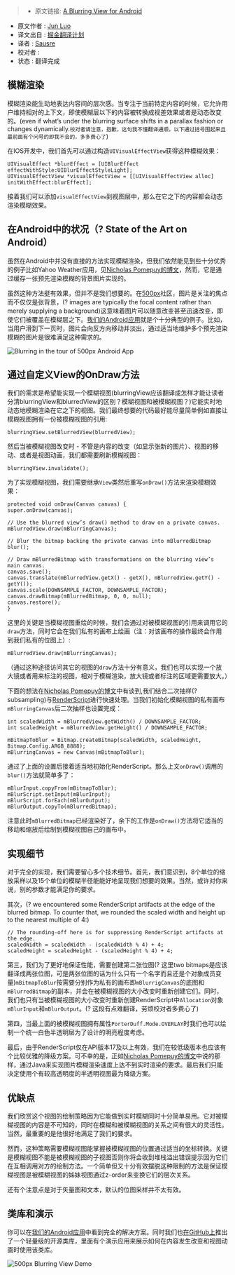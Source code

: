 > * 原文链接: [A Blurring View for Android](http://developers.500px.com/2015/03/17/a-blurring-view-for-android.html)
* 原文作者 : [Jun Luo](https://500px.com/junluo)
* 译文出自 : [掘金翻译计划](https://github.com/xitu/gold-miner)
* 译者 : [Sausre](https://github.com/Sausure)
* 校对者 :
* 状态 : 翻译完成

## 模糊渲染
  模糊渲染能生动地表达内容间的层次感。当专注于当前特定内容的时候，它允许用户维持相对的上下文，即使模糊层以下的内容被转换成视差效果或者是动态改变的。(even if what’s under the blurring surface shifts in a parallax fashion or changes dynamically.`校对者请注意，抱歉，这句我不懂翻译通顺，以下通过括号围起来且最前面有个问号的即我不会的，多多费心了`)

在IOS开发中，我们首先可以通过构造`UIVisualEffectView`获得这种模糊效果：

    UIVisualEffect *blurEffect = [UIBlurEffect effectWithStyle:UIBlurEffectStyleLight];
    UIVisualEffectView *visualEffectView = [[UIVisualEffectView alloc] initWithEffect:blurEffect];

接着我们可以添加`visualEffectView`到视图层中，那么在它之下的内容都会动态渲染模糊效果。

## 在Android中的状况（? State of the Art on Android）

虽然在Android中并没有直接的方法实现模糊渲染，但我们依然能见到些十分优秀的例子比如Yahoo Weather应用，见[Nicholas Pomepuy的博文](http://nicolaspomepuy.fr/blur-effect-for-android-design/)，然而，它是通过缓存一张预先渲染模糊的背景图片实现的。

虽然这种方法挺有效果，但并不是我们想要的。在[500px](https://500px.com)社区，图片是关注的焦点而不仅仅是张背景，(? images are typically the focal content rather than merely supplying a background)这意味着图片可以随意改变甚至迅速改变，即使它们被覆盖在模糊层之下。[我们的Android应用](https://play.google.com/store/apps/details?id=com.fivehundredpx.viewer)就是个十分典型的例子。比如，当用户滑到下一页时，图片会向反方向移动并淡出，通过适当地维护多个预先渲染模糊的图片是很难满足这种需求的。

![Blurring in the tour of 500px Android App](http://developers.500px.com/images/2015-03-17-500px-android-tour-blurring.png)

## 通过自定义View的OnDraw方法

我们的需求是希望能实现一个模糊视图(blurringView应该翻译成怎样才能让读者分清blurringView和blurredView的区别？模糊视图和被模糊视图？)它能实时地动态地模糊渲染在它之下的视图。我们最终想要的代码最好能尽量简单例如直接让模糊视图拥有一份被模糊视图的引用:

    blurringView.setBlurredView(blurredView);

然后当被模糊视图改变时 - 不管是内容的改变（如显示张新的图片）、视图的移动、或者是视图动画，我们都需要刷新模糊视图：

    blurringView.invalidate();

为了实现模糊视图，我们需要继承`View`类然后重写`onDraw()`方法来渲染模糊效果：

    protected void onDraw(Canvas canvas) {
    super.onDraw(canvas);

    // Use the blurred view’s draw() method to draw on a private canvas.
    mBlurredView.draw(mBlurringCanvas);

    // Blur the bitmap backing the private canvas into mBlurredBitmap
    blur();

    // Draw mBlurredBitmap with transformations on the blurring view’s main canvas.
    canvas.save();
    canvas.translate(mBlurredView.getX() - getX(), mBlurredView.getY() - getY());
    canvas.scale(DOWNSAMPLE_FACTOR, DOWNSAMPLE_FACTOR);
    canvas.drawBitmap(mBlurredBitmap, 0, 0, null);
    canvas.restore();
    }

这里的关键是当模糊视图重绘的时候，我们会通过对被模糊视图的引用来调用它的`draw`方法，同时它会在我们私有的画布上绘画（注：对该画布的操作最终会作用到我们私有的位图上）:

    mBlurredView.draw(mBlurringCanvas);

（通过这种途径访问其它的视图的`draw`方法十分有意义，我们也可以实现一个放大镜或者用来标注的视图，相对于模糊渲染，放大镜或者标注的区域更需要放大。）

下面的想法在[Nicholas Pomepuy的博文](http://nicolaspomepuy.fr/blur-effect-for-android-design/)中有谈到,我们结合二次抽样(? subsampling)与[RenderScript](http://developer.android.com/guide/topics/renderscript/compute.html)进行快速处理。当我们初始化模糊视图的私有画布`mBlurringCanvas`后二次抽样也设置完成：

    int scaledWidth = mBlurredView.getWidth() / DOWNSAMPLE_FACTOR;
    int scaledHeight = mBlurredView.getHeight() / DOWNSAMPLE_FACTOR;

    mBitmapToBlur = Bitmap.createBitmap(scaledWidth, scaledHeight, Bitmap.Config.ARGB_8888);
    mBlurringCanvas = new Canvas(mBitmapToBlur);

通过了上面的设置后接着适当地初始化RenderScript。那么上文`onDraw()`调用的`blur()`方法就简单多了：

    mBlurInput.copyFrom(mBitmapToBlur);
    mBlurScript.setInput(mBlurInput);
    mBlurScript.forEach(mBlurOutput);
    mBlurOutput.copyTo(mBlurredBitmap);

注意此时`mBlurredBitmap`已经渲染好了，余下的工作是`onDraw()`方法将它适当的移动和缩放后绘制到模糊视图自己的画布中。

## 实现细节

对于完全的实现，我们需要留心多个技术细节。首先，我们意识到，8个单位的缩放采样以及15个单位的模糊半径能能好地呈现我们想要的效果。当然，或许对你来说，别的参数才能满足你的要求。

其次，(? we encountered some RenderScript artifacts at the edge of the blurred bitmap. To counter that, we rounded the scaled width and height up to the nearest multiple of 4:)

    // The rounding-off here is for suppressing RenderScript artifacts at the edge.
    scaledWidth = scaledWidth - (scaledWidth % 4) + 4;
    scaledHeight = scaledHeight - (scaledHeight % 4) + 4;

第三，我们为了更好地保证性能，需要创建第二张位图(? 这里two bitmaps是应该翻译成两张位图，可是两张位图的话为什么只有一个名字而且还是个对象成员变量)`mBitmapToBlur`按需要分别作为私有的画布即`mBlurrigCanvas`的底图和`mBlurredBitmap`的副本，并会在被模糊视图的大小改变时重新创建它们。同时，我们也只有当被模糊视图的大小改变时重新创建RenderScript中`Allocation`对象`mBlurInput`和`mBlurOutput`。(? 这段有点难翻译，劳烦校对者多费心了)

第四，当最上面的被模糊视图拥有属性`PorterDuff.Mode.OVERLAY`时我们也可以绘制一个统一白色半透明层为了设计的明亮程度考虑。

最后，由于RenderScript仅在API版本17及以上有效，我们在较低级版本也应该有个比较优雅的降级方案。可不幸的是，正如[Nicholas Pomepuy的博文](http://nicolaspomepuy.fr/blur-effect-for-android-design/)中说的那样，通过Java来实现图片模糊渲染速度上达不到实时渲染的要求。最后我们只能决定使用个有较高透明度的半透明视图最为降级方案。

## 优缺点

我们欣赏这个视图的绘制策略因为它能做到实时模糊同时十分简单易用。它对被模糊视图的内容是不可知的，同时在模糊和被模糊视图的关系之间有很大的灵活性。当然，最重要的是他很好地满足了我们的要求。

然而，这种策略需要模糊视图能掌握被模糊视图的位置通过适当的坐标转换。关键是模糊视图不能是被模糊视图的子视图否则你将会收到堆栈溢出错误提示因为它们在互相调用对方的绘制方法。一个简单但又十分有效摆脱这种限制的方法是保证模糊视图是被模糊视图的姊妹视图通过z-order来变换它们的层次关系。

还有个注意点是对于矢量图和文本，默认的位图采样并不太有效。

## 类库和演示

你可以在[我们的Android应用](https://play.google.com/store/apps/details?id=com.fivehundredpx.viewer)中看到完全的解决方案。同时我们也[在GitHub上](https://github.com/500px/500px-android-blur)推出了一个轻量级的开源类库，里面有个演示应用来展示如何在内容发生改变和视图动画时使用该类库。

![500px Blurring View Demo](https://github.com/500px/500px-android-blur/raw/master/blurdemo.gif)